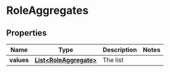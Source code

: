 # RoleAggregates

## Properties
Name | Type | Description | Notes
------------ | ------------- | ------------- | -------------
**values** | [**List&lt;RoleAggregate&gt;**](RoleAggregate.md) | The list | 
